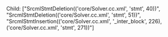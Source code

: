 Child: ["SrcmlStmtDeletion(('core/Solver.cc.xml', 'stmt', 40))", "SrcmlStmtDeletion(('core/Solver.cc.xml', 'stmt', 51))", "SrcmlStmtInsertion(('core/Solver.cc.xml', '_inter_block', 226), ('core/Solver.cc.xml', 'stmt', 271))"]